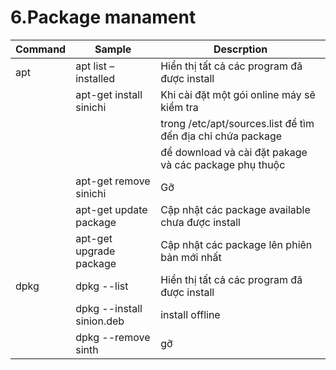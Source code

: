 # 6.Package manament 
| Command |Sample |Descrption |
|---------|-------|-----------|
|apt|apt list –installed |Hiển thị tất cả các program đã được install |
||apt-get install sinichi|Khi cài đặt một gói online máy sẽ kiểm tra|
|||trong /etc/apt/sources.list để tìm đến địa chỉ chứa package |
|||để download và cài đặt pakage và các package phụ thuộc|
||apt-get 	remove sinichi|Gỡ|
||apt-get update	package|Cập nhật các package available chưa được install |
||apt-get 	upgrade package|	Cập nhật các package lên phiên bản mới nhất|
|dpkg|dpkg --list|Hiển thị tất cả các program đã được install|
||dpkg --install sinion.deb|install offline|
||dpkg --remove sinth|gỡ|
